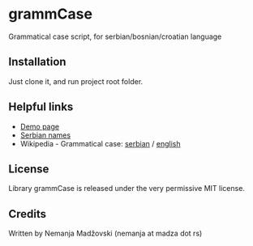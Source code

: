 # grammCase
Grammatical case script, for serbian/bosnian/croatian language



## Installation
Just clone it, and run project root folder.



## Helpful links
* [Demo page](http://madza.rs/demo/grammCase/)
* [Serbian names](http://autentik.net/sva_srpska_imena/sva_srpska_imena.php)
* Wikipedia - Grammatical case: [serbian](https://sh.wikipedia.org/wiki/Pade%C5%BE) / [english](https://en.wikipedia.org/wiki/Grammatical_case)



## License
Library grammCase is released under the very permissive MIT license.



## Credits
Written by Nemanja Madžovski (nemanja at madza dot rs)